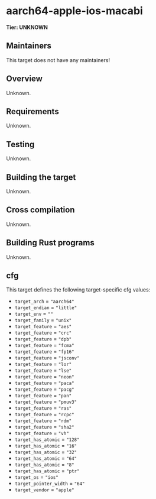 # aarch64-apple-ios-macabi

**Tier: UNKNOWN**

## Maintainers
This target does not have any maintainers!

## Overview
Unknown.

## Requirements
Unknown.

## Testing
Unknown.

## Building the target
Unknown.

## Cross compilation
Unknown.

## Building Rust programs
Unknown.

## cfg
This target defines the following target-specific cfg values:
- `target_arch` = `"aarch64"`
- `target_endian` = `"little"`
- `target_env` = `""`
- `target_family` = `"unix"`
- `target_feature` = `"aes"`
- `target_feature` = `"crc"`
- `target_feature` = `"dpb"`
- `target_feature` = `"fcma"`
- `target_feature` = `"fp16"`
- `target_feature` = `"jsconv"`
- `target_feature` = `"lor"`
- `target_feature` = `"lse"`
- `target_feature` = `"neon"`
- `target_feature` = `"paca"`
- `target_feature` = `"pacg"`
- `target_feature` = `"pan"`
- `target_feature` = `"pmuv3"`
- `target_feature` = `"ras"`
- `target_feature` = `"rcpc"`
- `target_feature` = `"rdm"`
- `target_feature` = `"sha2"`
- `target_feature` = `"vh"`
- `target_has_atomic` = `"128"`
- `target_has_atomic` = `"16"`
- `target_has_atomic` = `"32"`
- `target_has_atomic` = `"64"`
- `target_has_atomic` = `"8"`
- `target_has_atomic` = `"ptr"`
- `target_os` = `"ios"`
- `target_pointer_width` = `"64"`
- `target_vendor` = `"apple"`

